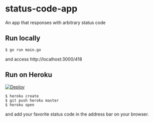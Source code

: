 # status-code-app
An app that responses with arbitrary status code

## Run locally
```
$ go run main.go
```

and access http://localhost:3000/418

## Run on Heroku
[![Deploy](https://www.herokucdn.com/deploy/button.svg)](https://heroku.com/deploy)

```
$ heroku create
$ git push heroku master
$ heroku open
```

and add your favorite status code in the address bar on your browser.
